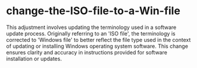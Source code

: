 # change-the-ISO-file-to-a-Win-file
This adjustment involves updating the terminology used in a software update process. Originally referring to an 'ISO file', the terminology is corrected to 'Windows file' to better reflect the file type used in the context of updating or installing Windows operating system software. This change ensures clarity and accuracy in instructions provided for software installation or updates.
